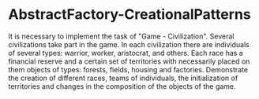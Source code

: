 # AbstractFactory-CreationalPatterns
It is necessary to implement the task of "Game - Civilization". Several civilizations take part in the game. In each civilization there are individuals of several types: warrior, worker, aristocrat, and others. Each race has a financial reserve and a certain set of territories with necessarily placed on them objects of types: forests, fields, housing and factories. Demonstrate the creation of different races, teams of individuals, the initialization of territories and changes in the composition of the objects of the game.
